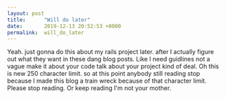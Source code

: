 ```yaml
---
layout: post
title:      "Will do later"
date:       2019-12-13 20:52:53 +0000
permalink:  will_do_later
---
```



Yeah. just gonna do this about my rails project later. after I actually figure out what they want in these dang blog posts.  Like I need guidlines not a vague make it about your code talk about your project kind of deal.  Oh this is new 250 character limit.  so at this point anybody still reading stop because I made this blog a train wreck because of that character limit.  Please stop reading.  Or keep reading I'm not your mother.
